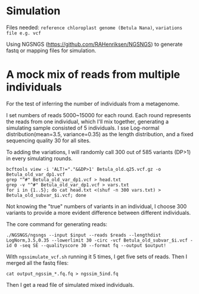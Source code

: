 # Simulation

Files needed: 
`reference chloroplast genome (Betula Nana)`, `variations file e.g. vcf`

Using NGSNGS (https://github.com/RAHenriksen/NGSNGS) to generate fastq or mapping files for simulation.

# A mock mix of reads from multiple individuals 

For the test of inferring the number of individuals from a metagenome.

I set numbers of reads 5000~15000 for each round. Each round represents the reads from one individual, which I'll mix together, generating a simulating sample consisted of 5 individuals. I sse Log-normal distribution(mean=3.5, variance=0.35) as the length distribution, and a fixed sequencing quality 30 for all sites. 

To adding the variations, I will randomly call 300 out of 585 variants (DP>1) in every simulating rounds.
```
bcftools view -i 'ALT!="."&&DP>1' Betula_old.q25.vcf.gz -o Betula_old_var_dp1.vcf
grep "^#" Betula_old_var_dp1.vcf > head.txt
grep -v "^#" Betula_old_var_dp1.vcf > vars.txt
for i in {1..5}; do cat head.txt <(shuf -n 300 vars.txt) > Betula_old_subvar_$i.vcf; done
```

Not knowing the "true" numbers of variants in an individual, I choose 300 variants to provide a more evident difference between different individuals.

The core command for generating reads:

```
./NGSNGS/ngsngs --input $input --reads $reads --lengthdist LogNorm,3.5,0.35 --lowerlimit 30 -circ -vcf Betula_old_subvar_$i.vcf -id 0 -seq SE --qualityscore 30 --format fq --output $output!
```

With `ngssimulate_vcf.sh` running it 5 times, I get five sets of reads. Then I merged all the fastq files:
```
cat output_ngssim_*.fq.fq > ngssim_5ind.fq
```

Then I get a read file of simulated mixed individuals.
